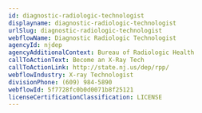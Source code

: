 ```yaml
---
id: diagnostic-radiologic-technologist
displayname: diagnostic-radiologic-technologist
urlSlug: diagnostic-radiologic-technologist
webflowName: Diagnostic Radiologic Technologist
agencyId: njdep
agencyAdditionalContext: Bureau of Radiologic Health
callToActionText: Become an X-Ray Tech
callToActionLink: http://state.nj.us/dep/rpp/
webflowIndustry: X-ray Technologist
divisionPhone: (609) 984-5890
webflowId: 5f7728fc0b0d0071b8f25121
licenseCertificationClassification: LICENSE
---
```


